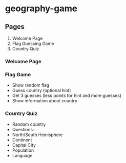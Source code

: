 # geography-game

## Pages
1. Welcome Page
2. Flag Guessing Game
3. Country Quiz

### Welcome Page


### Flag Game
- Show random flag
- Guess country (optional hint)
- Get 3 guesses (less points for hint and more guesses)
- Show information about country

### Country Quiz
- Random country
- Questions:
 - North/South Hemisphere
 - Continent
 - Capital City
 - Population
 - Language
